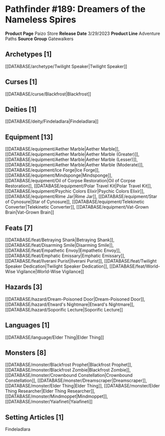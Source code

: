 ﻿---
id: '195'
name: Pathfinder 189. Dreamers of the Nameless Spires
rarity: Common
type: Source

---
# Pathfinder #189: Dreamers of the Nameless Spires

**Product Page** Paizo Store
**Release Date** 3/29/2023
**Product Line** Adventure Paths
**Source Group** Gatewalkers

## Archetypes [1]

[[DATABASE/archetype/Twilight Speaker|Twilight Speaker]]

## Curses [1]

[[DATABASE/curse/Blackfrost|Blackfrost]]

## Deities [1]

[[DATABASE/deity/Findeladlara|Findeladlara]]

## Equipment [13]

[[DATABASE/equipment/Aether Marble|Aether Marble]], [[DATABASE/equipment/Aether Marble|Aether Marble (Greater)]], [[DATABASE/equipment/Aether Marble|Aether Marble (Lesser)]], [[DATABASE/equipment/Aether Marble|Aether Marble (Moderate)]], [[DATABASE/equipment/Ice Forge|Ice Forge]], [[DATABASE/equipment/Mindsponge|Mindsponge]], [[DATABASE/equipment/Oil of Corpse Restoration|Oil of Corpse Restoration]], [[DATABASE/equipment/Polar Travel Kit|Polar Travel Kit]], [[DATABASE/equipment/Psychic Colors Elixir|Psychic Colors Elixir]], [[DATABASE/equipment/Rime Jar|Rime Jar]], [[DATABASE/equipment/Star of Cynosure|Star of Cynosure]], [[DATABASE/equipment/Telekinetic Converter|Telekinetic Converter]], [[DATABASE/equipment/Vat-Grown Brain|Vat-Grown Brain]]

## Feats [7]

[[DATABASE/feat/Betraying Shank|Betraying Shank]], [[DATABASE/feat/Disarming Smile|Disarming Smile]], [[DATABASE/feat/Empathetic Envoy|Empathetic Envoy]], [[DATABASE/feat/Emphatic Emissary|Emphatic Emissary]], [[DATABASE/feat/Ilverani Purist|Ilverani Purist]], [[DATABASE/feat/Twilight Speaker Dedication|Twilight Speaker Dedication]], [[DATABASE/feat/World-Wise Vigilance|World-Wise Vigilance]]

## Hazards [3]

[[DATABASE/hazard/Dream-Poisoned Door|Dream-Poisoned Door]], [[DATABASE/hazard/Etward's Nightmare|Etward's Nightmare]], [[DATABASE/hazard/Soporific Lecture|Soporific Lecture]]

## Languages [1]

[[DATABASE/language/Elder Thing|Elder Thing]]

## Monsters [8]

[[DATABASE/monster/Blackfrost Prophet|Blackfrost Prophet]], [[DATABASE/monster/Blackfrost Zombie|Blackfrost Zombie]], [[DATABASE/monster/Crownbound Constellation|Crownbound Constellation]], [[DATABASE/monster/Dreamscraper|Dreamscraper]], [[DATABASE/monster/Elder Thing|Elder Thing]], [[DATABASE/monster/Elder Thing Researcher|Elder Thing Researcher]], [[DATABASE/monster/Mindmoppet|Mindmoppet]], [[DATABASE/monster/Yaiafineti|Yaiafineti]]

## Setting Articles [1]

Findeladlara